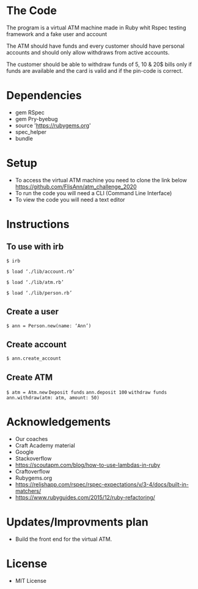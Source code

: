 # The Code

The program is a virtual ATM machine made in Ruby whit Rspec
testing framework and a fake user and account
 
The ATM should have funds and every customer should have personal accounts and should only allow withdraws from active accounts.

The customer should be able to withdraw funds of 5, 10 & 20$ bills only if funds are available and the card is valid and if the pin-code is correct.

# Dependencies

* gem RSpec
* gem Pry-byebug
* source 'https://rubygems.org'
* spec_helper
* bundle

# Setup


* To access the virtual ATM machine you need to clone the link below
  https://github.com/FlisAnn/atm_challenge_2020
* To run the code you will need a CLI (Command Line Interface)
* To view the code you will need a text editor

# Instructions

 
## To use with irb
`$ irb`

`$ load ‘./lib/account.rb’`

`$ load ‘./lib/atm.rb’`

`$ load ‘./lib/person.rb’`

## Create a user
`$ ann = Person.new(name: ‘Ann’)`

## Create account
`$ ann.create_account`

## Create ATM
`$ atm = Atm.new`
`Deposit funds`
`ann.deposit 100`
`withdraw funds`
`ann.withdraw(atm: atm, amount: 50)`

# Acknowledgements

* Our coaches
* Craft Academy material
* Google
* Stackoverflow
* https://scoutapm.com/blog/how-to-use-lambdas-in-ruby
* Craftoverflow
* Rubygems.org
* https://relishapp.com/rspec/rspec-expectations/v/3-4/docs/built-in-matchers/
* https://www.rubyguides.com/2015/12/ruby-refactoring/


# Updates/Improvments plan
* Build the front end for the virtual ATM.


# License
* MIT License

